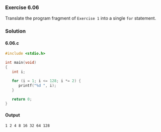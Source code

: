 ### Exercise 6.06
Translate the program fragment of `Exercise 1` into a single `for` statement.
### Solution
#### 6.06.c
```c
#include <stdio.h>

int main(void)
{
   int i;

   for (i = 1; i <= 128; i *= 2) {
      printf("%d ", i);
   }

   return 0;
}
```
#### Output
```
1 2 4 8 16 32 64 128 
```
